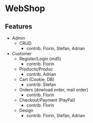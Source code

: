 # WebShop

## Features
* Admin
	* CRUD
		* contrib. Florin, Stefan, Adrian
* Customer
 	* Register/Login (md5)
  		* contrib. Florin
 	* Products/Produc 
 		 * contrib. Adrian
 	* Cart (Cookie, DB)
		* contrib. Stefan
	* Orders (dowload order, mail order)
		* contrib. Florin
 	* Checkout/Payment (PayPal)
  		* contrib. Florin
 	* Design
		* contrib. Florin, Stefan, Adrian

 
